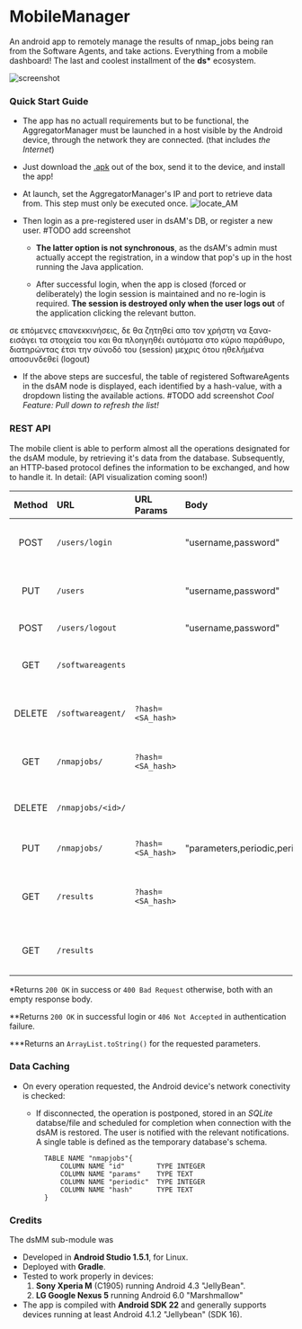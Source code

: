 
# MobileManager
An android app to remotely manage the results of nmap_jobs being ran
from the Software Agents, and take actions.
Everything from a mobile dashboard!
The last and coolest installment of the __ds*__ ecosystem.

![screenshot](https://raw.github.com/LAripping/DistributedScanner/master/MobileManager/screenshots/app-drawer.png)


### Quick Start Guide
* The app has no actuall requirements but to be functional,
  the AggregatorManager must be launched in a host visible
  by the Android device, through the network they are connected.
  (that includes _the Internet_)

* Just download the [.apk](https://github.com/LAripping/DistributedScanner/raw/master/MobileManager_v1.0.apk) out of the box, send it to the device, and install the app!

* At launch, set the AggregatorManager's IP and port to retrieve data from.
  This step must only be  executed once.
  ![locate_AM](https://raw.github.com/LAripping/DistributedScanner/master/MobileManager/screenshots/locate.png)

* Then login as a pre-registered user in dsAM's DB, or register a new user. #TODO add screenshot

    * __The latter option is not synchronous__, as the dsAM's admin must actually
      accept the registration, in a window that pop's up in the host running
      the Java application.

    * After successful login, when the app is closed (forced or deliberately)
      the login session is maintained and no re-login is required. __The session
      is destroyed only when the user logs out__ of the application clicking the
      relevant button.

 σε επόμενες επανεκκινήσεις, δε θα ζητηθεί απο τον χρήστη να ξανα-εισάγει τα στοιχεία του και θα πλοηγηθέι
 αυτόματα στο κύριο παράθυρο, διατηρώντας έτσι την σύνοδό του (session) μεχρις ότου ηθελήμένα αποσυνδεθεί (logout)

* If the above steps are succesful, the table of registered SoftwareAgents in
  the dsAM node is displayed, each identified by a hash-value, with a dropdown
  listing the available actions. #TODO add screenshot
  _Cool Feature: Pull down to refresh the list!_


### REST API
The mobile client is able to perform almost all the operations
designated for the dsAM module, by retrieving it's data from the
database. Subsequently, an HTTP-based protocol defines the
information to be exchanged, and how to handle it.
In detail: (API visualization coming soon!)

| Method | URL                     | URL Params      | Body                   |  Description                                            |
| :----: | :-------------          | :----------     | :-------               | :------------                                           |
| POST   | <AMurl>`/users/login`   |                 | "username,password"    | Authenticate app user against the database**.           |
| PUT    | <AMurl>`/users`         |                 | "username,password"    | Register new user in the remote database*.              |
| POST   | <AMurl>`/users/logout`  |                 | "username,password"    | User log-out from the app.                              |
| GET    | <AMurl>`/softwareagents`|                 |                        | Get list of software agents registered***.              |
| DELETE | <AMurl>`/softwareagent/`|`?hash=<SA_hash>`|                        | Terminate agent identified by its `hash`.               |
| GET    | <AMurl>`/nmapjobs/`     |`?hash=<SA_hash>`|                        | Get nmap_jobs assigned to agent `SA_hash`               |
| DELETE | <AMurl>`/nmapjobs/<id>/`|                 |                        | `Periodic Job Halt` command, for job `<id>`.            |
| PUT    | <AMurl>`/nmapjobs/`     |`?hash=<SA_hash>`| "parameters,periodic,period" | Assign new job to agent id'ed by `hash`.          |
| GET    | <AMurl>`/results`       |`?hash=<SA_hash>`|                        | Get results for all jobs assigned to agent `hash`***.   |
| GET    | <AMurl>`/results`       |                 |                        | Get all results: Results from all jobs ever assigned***.|

  *Returns `200 OK` in success or `400 Bad Request` otherwise,
  both with an empty response body.

  **Returns `200 OK` in successful login or `406 Not Accepted`
  in authentication failure.

 ***Returns an `ArrayList.toString()` for the requested parameters.

### Data Caching
* On every operation requested, the Android device's network conectivity is checked:
    * If disconnected, the operation is postponed, stored in an _SQLite_ databse/file
      and scheduled for completion when connection with the dsAM is restored.
      The user is notified with the relevant notifications.  A single table is defined
      as the temporary database's schema.

      ```SQLite
        TABLE NAME "nmapjobs"{
            COLUMN NAME "id"        TYPE INTEGER
            COLUMN NAME "params"    TYPE TEXT
            COLUMN NAME "periodic"  TYPE INTEGER
            COLUMN NAME "hash"      TYPE TEXT
        }
        ```


### Credits
The dsMM sub-module was
* Developed in __Android Studio 1.5.1__, for Linux.
* Deployed with __Gradle__.
* Tested to work properly in devices:
     1. __Sony Xperia M__ (C1905) running Android 4.3 "JellyBean".
     2. __LG Google Nexus 5__ running Android 6.0 "Marshmallow"
* The app is compiled with __Android SDK 22__ and generally
  supports devices running at least Android 4.1.2 "Jellybean" (SDK 16).


